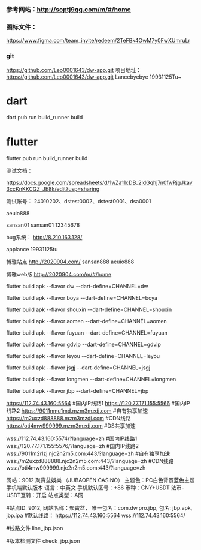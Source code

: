 

### 参考网站：http://soptj9qq.com/m/#/home

### 图标文件：
https://www.figma.com/team_invite/redeem/2TeFBk4OwM7y0FwXUmruLr

### git
https://github.com/Leo0001643/dw-app.git
项目地址：https://github.com/Leo0001643/dw-app.git
Lancebyebye
19931125Tu~


# dart
dart pub run build_runner build

# flutter
flutter pub run build_runner build


测试文档：

https://docs.google.com/spreadsheets/d/1wZa11cDB_2ldGqhj7n0fwRjgJkav3ccKnKKCGZ_JE8k/edit?usp=sharing



测试账号：
24010202、dstest0002、dstest0001、dsa0001

aeuio888

sansan01 sansan01 12345678

bug系统：
http://8.210.163.128/

applance
19931125tu


博雅站点
http://2020904.com/
sansan888 aeuio888

博雅web版
http://2020904.com/m/#/home


flutter build apk --flavor dw --dart-define=CHANNEL=dw

flutter build apk --flavor boya --dart-define=CHANNEL=boya

flutter build apk --flavor shouxin --dart-define=CHANNEL=shouxin

flutter build apk --flavor aomen --dart-define=CHANNEL=aomen

flutter build apk --flavor fuyuan --dart-define=CHANNEL=fuyuan

flutter build apk --flavor gdvip --dart-define=CHANNEL=gdvip

flutter build apk --flavor leyou --dart-define=CHANNEL=leyou

flutter build apk --flavor jsgj --dart-define=CHANNEL=jsgj

flutter build apk --flavor longmen --dart-define=CHANNEL=longmen

flutter build apk --flavor jbp --dart-define=CHANNEL=jbp


https://112.74.43.160:5564                         #国内IP线路1
https://120.77.171.155:5566                        #国内IP线路2
https://9011nmu1md.mzm3mzdj.com                    #自有独享加速
https://m2uxzd888888.mzm3mzdj.com                  #CDN线路
https://oti4mw999999.mzm3mzdj.com                  #DS共享加速

wss://112.74.43.160:5574/?language=zh              #国内IP线路1
wss://120.77.171.155:5576/?language=zh             #国内IP线路2
wss://9011m2rlzj.njc2n2m5.com:443/?language=zh     #自有独享加速
wss://m2uxzd888888.njc2n2m5.com:443/?language=zh   #CDN线路
wss://oti4mw999999.njc2n2m5.com:443/?language=zh

网站：9012  聚寳盆娛樂    （JUBAOPEN CASINO）
主题色：PC白色背景蓝色主题   手机端默认版本
语言：中英文
手机默认区号：+86
币种：CNY+USDT
法币-USDT互转：开启
站点类型：A网

#站点ID: 9012, 网站名称：聚寳盆， 唯一包名：com.dw.pro.jbp, 包名: jbp.apk, jbp.ipa
#默认线路：
https://112.74.43.160:5564
wss://112.74.43.160:5564/

#线路文件
line_jbp.json

#版本检测文件
check_jbp.json






